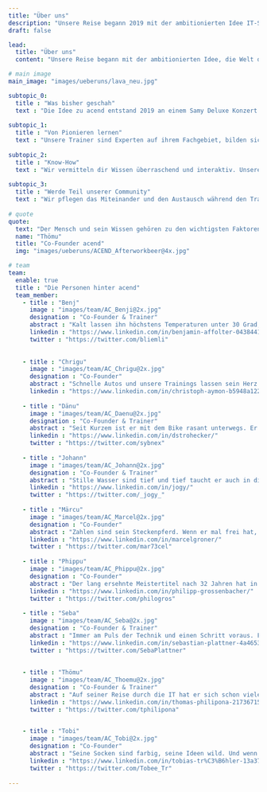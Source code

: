 ```yaml
---
title: "Über uns"
description: "Unsere Reise begann 2019 mit der ambitionierten Idee IT-Schulungen zu revolutionieren in den Bereichen Kubernetes, OpenShift und Helm hat unsere Reise begonnen."
draft: false

lead:
  title: "Über uns"
  content: "Unsere Reise begann mit der ambitionierten Idee, die Welt der IT-Schulungen zu revolutionieren."

# main image
main_image: "images/ueberuns/lava_neu.jpg"

subtopic_0:
  title : "Was bisher geschah"
  text : "Die Idee zu acend entstand 2019 an einem Samy Deluxe Konzert. Hier fassten einige der Gründer den ambitionierten Entschluss, IT-Schulungen zu revolutionieren. Gesagt, getan. Heute können wir dir lehrreiche, unterhaltsame und bereichernde Trainings anbieten, die dir als unvergessliches Erlebnis in Erinnerung bleiben!"
  
subtopic_1:
  title : "Von Pionieren lernen"
  text : "Unsere Trainer sind Experten auf ihrem Fachgebiet, bilden sich mit viel Wissensdurst weiter und sind mit Herzblut bei der Sache."
  
subtopic_2:
  title : "Know-How"
  text : "Wir vermitteln dir Wissen überraschend und interaktiv. Unsere Trainings bestehen aus abwechslungsreicher Theorie und praxisnahen hands-on Labs."
  
subtopic_3:
  title : "Werde Teil unserer Community"
  text : "Wir pflegen das Miteinander und den Austausch während den Trainings - natürlich begleitet von kulinarischen Überraschungen. Wir sind Teil der wachsenden Schweizer Cloud Native Community. Schliess dich uns an."
  
# quote
quote:
  text: "Der Mensch und sein Wissen gehören zu den wichtigsten Faktoren, welche über den Erfolg eines Unternehmens bestimmen. Wir wollen Wissen auf neue Art und Weise verbreiten und so Firmen zu ihrem Erfolg verhelfen."
  name: "Thömu"
  title: "Co-Founder acend"
  img: "images/ueberuns/ACEND_Afterworkbeer@4x.jpg"

# team
team:
  enable: true
  title : "Die Personen hinter acend"
  team_member:
    - title : "Benj"
      image : "images/team/AC_Benji@2x.jpg"
      designation : "Co-Founder & Trainer"
      abstract : "Kalt lassen ihn höchstens Temperaturen unter 30 Grad, nicht aber neue Technologien oder die Bedürfnisse von Trainings-Teilnehmenden."
      linkedin : "https://www.linkedin.com/in/benjamin-affolter-0438441b6/"
      twitter : "https://twitter.com/bliemli"
      
      
    - title : "Chrigu"
      image : "images/team/AC_Chrigu@2x.jpg"
      designation : "Co-Founder"
      abstract : "Schnelle Autos und unsere Trainings lassen sein Herz höher schlagen. Beidem widmet er sich überlegt und in aller Ruhe, sei es auf dem Nürburgring oder vor der Tastatur."
      linkedin : "https://www.linkedin.com/in/christoph-aymon-b5948a122/"
          
    - title : "Dänu"
      image : "images/team/AC_Daenu@2x.jpg"
      designation : "Co-Founder & Trainer"
      abstract : "Seit Kurzem ist er mit dem Bike rasant unterwegs. Er kann aber auch bremsen und führt unsere Kunden sicher durch die Trainings."
      linkedin : "https://www.linkedin.com/in/dstrohecker/"
      twitter : "https://twitter.com/sybnex"
      
    - title : "Johann"
      image : "images/team/AC_Johann@2x.jpg"
      designation : "Co-Founder & Trainer"
      abstract : "Stille Wasser sind tief und tief taucht er auch in die Cloud Native Technologien ein. Als nachhaltiger Klimafreund ist er aber lieber im Thunersee als im Meer."
      linkedin : "https://www.linkedin.com/in/jogy/"
      twitter : "https://twitter.com/_jogy_"
    
    - title : "Märcu"
      image : "images/team/AC_Marcel@2x.jpg"
      designation : "Co-Founder"
      abstract : "Zahlen sind sein Steckenpferd. Wenn er mal frei hat, besteigt er gerne auch hohe Berge."
      linkedin : "https://www.linkedin.com/in/marcelgroner/"
      twitter : "https://twitter.com/mar73cel"
      
    - title : "Phippu"
      image : "images/team/AC_Phippu@2x.jpg"
      designation : "Co-Founder"
      abstract : "Der lang ersehnte Meistertitel nach 32 Jahren hat in ihm die Lust fürs Unerwartete entflammt. Bei uns sorgt er für die Special Effects."
      linkedin : "https://www.linkedin.com/in/philipp-grossenbacher/"
      twitter : "https://twitter.com/philogros"
 
    - title : "Seba"
      image : "images/team/AC_Seba@2x.jpg"
      designation : "Co-Founder & Trainer"
      abstract : "Immer am Puls der Technik und einen Schritt voraus. Für ihn ist hochkomplexe IT nicht schwieriger zu verstehen, als ein Kinderspiel. Erklären kann er beides gleich gut."
      linkedin : "https://www.linkedin.com/in/sebastian-plattner-4a4653bb/"
      twitter : "https://twitter.com/SebaPlattner"
  
      
    - title : "Thömu"
      image : "images/team/AC_Thoemu@2x.jpg"
      designation : "Co-Founder & Trainer"
      abstract : "Auf seiner Reise durch die IT hat er sich schon vielen Abenteuern gestellt. Privat sattelt er seit geraumer Zeit seinen Drahtesel, um die restliche Welt zu entdecken."
      linkedin : "https://www.linkedin.com/in/thomas-philipona-217367158/"
      twitter : "https://twitter.com/tphilipona"

      
    - title : "Tobi"
      image : "images/team/AC_Tobi@2x.jpg"
      designation : "Co-Founder"
      abstract : "Seine Socken sind farbig, seine Ideen wild. Und wenn er nicht am Meer ist und die Wellen bezwingt, sucht er kreative Wege, uns noch besser aussehen zu lassen."
      linkedin : "https://www.linkedin.com/in/tobias-tr%C3%B6hler-13a37885/"
      twitter : "https://twitter.com/Tobee_Tr"
      
---
```

